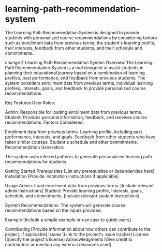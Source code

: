 # learning-path-recommendation-system
The Learning Path Recommendation System is designed to provide students with personalized course recommendations by considering factors such as enrollment data from previous terms, the student's learning profile, their interests, feedback from other students, and their schedule and commitments... 

change 2
Learning Path Recommendation System
Overview
The Learning Path Recommendation System is a tool designed to assist students in planning their educational journey based on a combination of learning profiles, past performance, and feedback from previous students. The system considers enrollment data from previous terms, individual learning profiles, interests, goals, and feedback to provide personalized course recommendations.

Key Features
User Roles:

Admin: Responsible for loading enrollment data from previous terms.
Student: Provides personal information, feedback, and receives course recommendations.
Factors Considered:

Enrollment data from previous terms.
Learning profile, including past performance, interests, and goals.
Feedback from other students who have taken similar courses.
Student's schedule and other commitments.
Recommendation Generation:

The system uses inferred patterns to generate personalized learning path recommendations for students.

Getting Started
Prerequisites
[List any prerequisites or dependencies here]
Installation
[Provide installation instructions if applicable]

Usage
Admin:
Load enrollment data from previous terms.
[Include relevant admin instructions]
Student:
Provide learning profile, interests, goals, schedule, and commitments.
[Include relevant student instructions]

System Recommendations:
The system will generate course recommendations based on the inputs provided.

Example [Include a simple example or use case to guide users]

Contributing
       [Provide information about how others can contribute to the project, if applicable]
Issues
     [Link to the project's issue tracker]
License
      [Specify the project's license]
Acknowledgments
      [Give credit to contributors or mention any external resources used]
